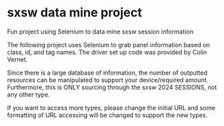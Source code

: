 # sxsw data mine project

 Fun project using Selenium to data mine sxsw session information

 The following project uses Selenium to grab panel information based on class, id,
 and tag names. The driver set up code was provided by Colin Vernet.

 Since there is a large database of information, the number of outputted resources can
 be manipulated to support your device/required amount. Furthermore, this is ONLY
 sourcing through the sxsw 2024 SESSIONS, not any other type.

 If you want to access more types, please change the initial URL and some formatting of
 URL accessing will be changed to support the new types.
